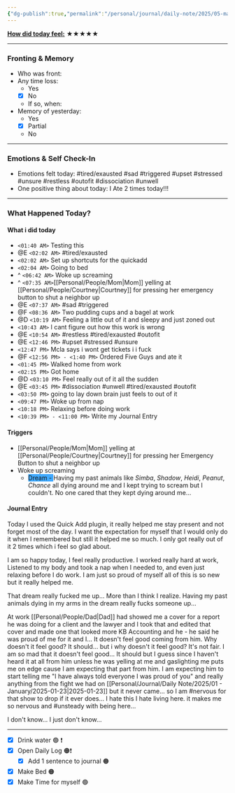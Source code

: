 ```yaml
---
{"dg-publish":true,"permalink":"/personal/journal/daily-note/2025/05-may/2025-05-13/","tags":["daily"]}
---
```


**<u>How did today feel:</u>** ★★★★★

---

### Fronting & Memory
- Who was front:  
- Any time loss: 
	-  Yes 
	- [x] No  
	- If so, when:  
- Memory of yesterday: 
	-  Yes
	- [x] Partial
	-  No  

---

### Emotions & Self Check-In
- Emotions felt today:  #tired/exausted #sad #triggered #upset #stressed #unsure  #restless #outofit #dissociation #unwell  
- One positive thing about today:  I Ate 2 times today!!!

---

### What Happened Today?

#### What i did today 
 -  `<01:40 AM>` Testing this 
 - @E `<02:02 AM>` #tired/exausted 
- `<02:02 AM>` Set up shortcuts for the quickadd 
- `<02:04 AM>` Going to bed 
 - ^ `<06:42 AM>` Woke up screaming 
 - ^ `<07:35 AM>`[[Personal/People/Mom\|Mom]] yelling at [[Personal/People/Courtney\|Courtney]] for pressing her emergency button to shut a neighbor up  
 - @E `<07:37 AM>` #sad #triggered 
 - @F `<08:36 AM>` Two pudding cups and a bagel at work
 - @D `<10:19 AM>` Feeling a little out of it and sleepy and just zoned out 
- `<10:43 AM>` I cant figure out how this work is wrong 
 - @E `<10:54 AM>` #restless  #tired/exausted  #outofit 
 - @E `<12:46 PM>` #upset #stressed #unsure  
- `<12:47 PM>` Mcla says i wont get tickets i i  fuck  
- @F `<12:56 PM> - <1:40 PM>` Ordered Five Guys and ate it 
- `<01:45 PM>` Walked home from work 
- `<02:15 PM>` Got home 
- @D `<03:10 PM>` Feel really out of it all the sudden 
- @E `<03:45 PM>` #dissociation #unwell #tired/exausted #outofit 
- `<03:50 PM>` going to lay down  brain just feels to out of it 
- `<09:47 PM>` Woke up from nap 
- `<10:18 PM>` Relaxing before doing work 
- `<10:39 PM> - <11:00 PM>` Write my Journal Entry 

#### Triggers 
- [[Personal/People/Mom\|Mom]] yelling at [[Personal/People/Courtney\|Courtney]] for pressing her Emergency Button to shut a neighbor up  
- Woke up screaming 
	- <span style="background:#40a9ff">Dream - </span>Having my past animals like *Simba*, *Shadow*, *Heidi*, *Peanut*, *Chance* all dying around me and I kept trying to scream but I couldn't. No one cared that they kept dying around me...
#### Journal Entry 
Today I used the Quick Add plugin, it really helped me stay present and not forget most of the day. I want the expectation for myself that I would only do it when I remembered but still it helped me so much. I only got really out of it 2 times which i feel so glad about. 

I am so happy today, I feel really productive. I worked really hard at work, Listened to my body and took a nap when I needed to, and even just relaxing before I do work. I am just so proud of myself all of this is so new but it really helped me. 

That dream really fucked me up... More than I think I realize. Having my past animals dying in my arms in the dream really fucks someone up...

At work [[Personal/People/Dad\|Dad]] had showed me a cover for a report he was doing for a client and the lawyer and I took that and edited that cover and made one that looked more KB Accounting and he - he said he was proud of me for it and I... It doesn't feel good coming from him. Why doesn't it feel good? It should... but i why doesn't it feel good? It's not fair. I am so mad that it doesn't feel good... It should but I guess since I haven't heard it at all from him unless he was yelling at me and gaslighting me puts me on edge cause I am expecting that part from him. I am expecting him to start telling me "I have always told everyone I was proud of you" and really anything from the fight we had on [[Personal/Journal/Daily Note/2025/01 - January/2025-01-23\|2025-01-23]] but it never came... so I am #nervous for that show to drop if it ever does... I hate this I hate living here. it makes me so nervous and #unsteady with being here... 

I don't know... I just don't know... 


---
- [x] Drink water 🟢 ❗
- [x] Open Daily Log 🟠❗
	- [x] Add 1 sentence to journal 🟠
- [x] Make Bed 🟠
- [x] Make Time for myself 🟢
